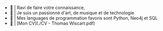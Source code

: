 - 🪻 | Ravi de faire votre connaissance,
- 🌹 | Je suis un passionné d'art, de musique et de technologie
- 🌻 | Mes languages de programmation favoris sont Python, Neo4j et SQL
- 📄 | [Mon CV](./CV - Thomas Wiscart.pdf)

